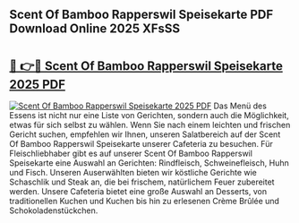 ## Scent Of Bamboo Rapperswil Speisekarte PDF Download Online 2025 XFsSS

# <h2><a href="http://gcc4l0m.nevu.top/?p=Scent+Of+Bamboo+Rapperswil+Speisekarte">🔗 👉🔴 Scent Of Bamboo Rapperswil Speisekarte 2025 PDF</a></h2>

[![Scent Of Bamboo Rapperswil Speisekarte 2025 PDF](https://i.imgur.com/dBaPXMq.png)](http://gcc4l0m.nevu.top/?p=Scent+Of+Bamboo+Rapperswil+Speisekarte)
Das Menü des Essens ist nicht nur eine Liste von Gerichten, sondern auch die Möglichkeit, etwas für sich selbst zu wählen. Wenn Sie nach einem leichten und frischen Gericht suchen, empfehlen wir Ihnen, unseren Salatbereich auf der Scent Of Bamboo Rapperswil Speisekarte unserer Cafeteria zu besuchen. Für Fleischliebhaber gibt es auf unserer Scent Of Bamboo Rapperswil Speisekarte eine Auswahl an Gerichten: Rindfleisch, Schweinefleisch, Huhn und Fisch. Unseren Auserwählten bieten wir köstliche Gerichte wie Schaschlik und Steak an, die bei frischem, natürlichem Feuer zubereitet werden. Unsere Cafeteria bietet eine große Auswahl an Desserts, von traditionellen Kuchen und Kuchen bis hin zu erlesenen Crème Brûlée und Schokoladenstückchen.
